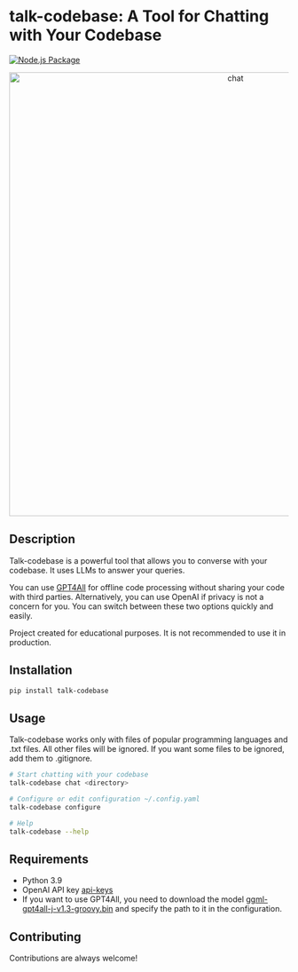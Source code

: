 # talk-codebase: A Tool for Chatting with Your Codebase

[![Node.js Package](https://github.com/rsaryev/talk-codebase/actions/workflows/python-publish.yml/badge.svg)](https://github.com/rsaryev/talk-codebase/actions/workflows/python-publish.yml)

<p align="center">
  <img src="https://github.com/rsaryev/talk-codebase/assets/70219513/b5d338f9-14a5-417b-9690-83f5cd66facf" width="800" alt="chat">
</p>

## Description

Talk-codebase is a powerful tool that allows you to converse with your codebase. It uses LLMs to answer your queries.

You can use [GPT4All](https://github.com/nomic-ai/gpt4all) for offline code processing without sharing your code with
third parties. Alternatively, you can use OpenAI if privacy is not a concern for you. You can switch between these two
options quickly and easily.

Project created for educational purposes. It is not recommended to use it in production.

## Installation

```bash
pip install talk-codebase
```

## Usage

Talk-codebase works only with files of popular programming languages and .txt files. All other files will be ignored.
If you want some files to be ignored, add them to .gitignore.

```bash
# Start chatting with your codebase
talk-codebase chat <directory>

# Configure or edit configuration ~/.config.yaml
talk-codebase configure

# Help
talk-codebase --help
```

## Requirements

- Python 3.9
- OpenAI API key [api-keys](https://platform.openai.com/account/api-keys)
- If you want to use GPT4All, you need to download the
  model [ggml-gpt4all-j-v1.3-groovy.bin](https://gpt4all.io/models/ggml-gpt4all-j-v1.3-groovy.bin) and specify the path
  to it in the configuration.

## Contributing

Contributions are always welcome!